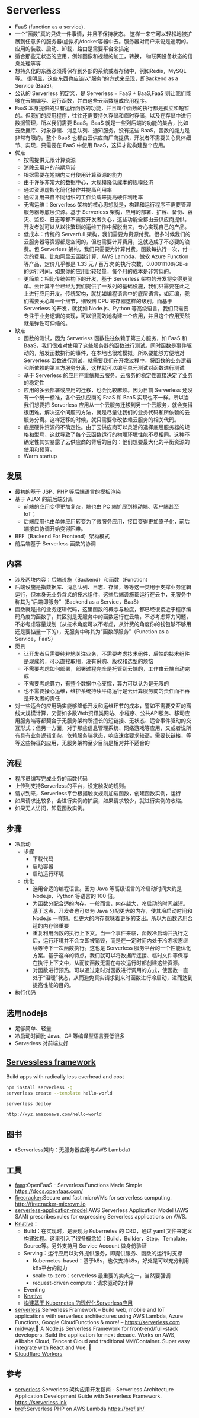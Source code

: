 # Serverless

* FaaS (function as a service).
* 一个“函数”真的只做一件事情，并且不保持状态。 这样一来它可以轻松地被扩展到任意多的服务器/虚拟机/docker容器中去。服务器对用户来说是透明的。应用的装载、启动、卸载，路由是需要平台来搞定
* 适合那些无状态的应用，例如图像和视频的加工，转换， 物联网设备状态的信息处理等等
* 想持久化的东西必须得保存到外部的系统或者存储中，例如Redis，MySQL等。 很明显，这些东西也应该以“服务”的方式来呈现，即Backend as a Service (BaaS)。
* 公认的 Serverless 的定义，是 Serverless = FaaS + BaaS,FaaS 则让我们能够在云端编写、运行函数，并由这些云函数组成应用程序。
* FaaS 本身提供的只有运行函数的功能，并且每个函数的执行都是孤立和短暂的。但我们的应用程序，往往还需要持久存储和临时存储，以及在存储中进行数据管理，所以我们需要 BaaS。BaaS 就是一些列后端的功能的集合，比如云数据库、对象存储、消息队列、通知服务。没有这些 BaaS，函数的能力是非常有限的。整个 BaaS 也都由云供应商厂商提供，开发者不需要关心具体细节、实现，只需要在 FaaS 中使用 BaaS，这样才能构建整个应用。
* 优点
  - 按需提供无限计算资源
  - 消除云用户的前期承诺
  - 根据需要在短期内支付使用计算资源的能力
  - 由于许多非常大的数据中心，大规模降低成本的规模经济
  - 通过资源虚拟化简化操作并提高利用率
  - 通过复用来自不同组织的工作负载来提高硬件利用率
  - 无需运维：Serverless 架构的核心思想就是，构建和运行程序不需要管理服务器等底层资源。基于 Serverless 架构，应用的部署、扩容、备份、容灾、监控、日志等都不需要开发者关心，这些功能全都由云供应商提供。开发者就可以从以往繁琐的运维工作中解脱出来，专心实现自己的产品。
  - 低成本：传统的 Serverfull 架构，我们需要为资源付费。很多时候我们的云服务器等资源都是空闲的，但也需要计算费用，这就造成了不必要的浪费。但 Serverless 架构，我们只需要为计算付费。函数每执行一次，付一次的费用。比如阿里云函数计算、AWS Lambda、微软 Azure Function 等产品，定价几乎都是 1.33 元 / 百万次 的执行次数，0.00011108/GB-s 的运行时间，如果你的应用比较轻量，每个月的成本是非常低的。
  - 更简单：相比传统架构下的开发，基于 Serverless 架构的开发将变得更简单。云计算平台已经为我们提供了一系列的基础设施，我们只需要在此之上进行应用开发。传统架构，就犹如编程语言中的底层语言，如汇编，我们需要关心每一个细节，细致到 CPU 寄存器这样的级别。而基于 Serverless 的开发，就犹如 Node.js、Python 等高级语言，我们只需要专注于业务逻辑的实现，可以很高效地构建一个应用，并且这个应用天然就是弹性可伸缩的。
* 缺点
  - 函数的测试，因为 Serverless 函数往往依赖于第三方服务，如 FaaS 和 BaaS，我们很难对使用了这些服务器的函数进行测试。同时函数是事件驱动的，触发函数执行的事件，在本地也很难模拟。所以要能够方便地对 Serverless 函数进行测试，就需要我们在开发过程中，将函数的业务逻辑和所依赖的第三方服务分离，这样就可以编写单元测试对函数进行测试
  - 基于 Serverless 的应用严重依赖云服务。云服务的稳定性直接决定了业务的稳定性
  - 应用的多云部署或应用的迁移，也会比较麻烦。因为目前 Serverless 还没有一个统一标准，各个云供应商的 FaaS 和 BaaS 实现也不一样。所以当我们想要把 Serverless 应用从一个云服务迁移到另一个云服务，就会变得很困难。解决这个问题的方法，就是尽量让我们的业务代码和所依赖的云服务分离。这样迁移的时候，就只需要修改依赖云服务的相关代码。
  - 底层硬件资源的不确定性。由于云供应商可以灵活的选择底层服务器的规格和型号，这就导致了每个云函数运行的物理环境性能不尽相同。这种不确定性其实暴露了云供应商的背后的目的：他们想要最大化的平衡资源的使用和预算。
  - Warm startup

## 发展

* 最初的基于 JSP、PHP 等后端语言的模板渲染
* 基于 AJAX 的前后端分离
  - 前端的应用变得更加复杂，端也由 PC 端扩展到移动端、客户端甚至 IoT；
  - 后端应用也由单体应用转变为了微服务应用，接口变得更加原子化，前后端接口协调开始变得困难。
* BFF（Backend For Frontend）架构模式
* 前后端基于 Serverless 函数的协调

## 内容

* 涉及两块内容：后端设施（Backend）和函数（Function）
* 后端设施是指数据库、消息队列、日志、存储，等等这一类用于支撑业务逻辑运行，但本身无业务含义的技术组件，这些后端设施都运行在云中，无服务中称其为“后端即服务”（Backend as a Service，BaaS）
* 函数就是指的业务逻辑代码，这里函数的概念与粒度，都已经很接近于程序编码角度的函数了，其区别是无服务中的函数运行在云端，不必考虑算力问题，不必考虑容量规划（从技术角度可以不考虑，从计费的角度你的钱包够不够用还是要掂量一下的），无服务中称其为“函数即服务”（Function as a Service，FaaS）
* 愿景
  - 让开发者只需要纯粹地关注业务，不需要考虑技术组件，后端的技术组件是现成的，可以直接取用，没有采购、版权和选型的烦恼
  - 不需要考虑如何部署，部署过程完全是托管到云端的，工作由云端自动完成
  - 不需要考虑算力，有整个数据中心支撑，算力可以认为是无限的
  - 也不需要操心运维，维护系统持续平稳运行是云计算服务商的责任而不再是开发者的责任
* 对一些适合的应用确实能够降低开发和运维环节的成本，譬如不需要交互的离线大规模计算，又譬如多数Web资讯类网站、小程序、公共API服务、移动应用服务端等都契合于无服务架构所擅长的短链接、无状态、适合事件驱动的交互形式；但另一方面，对于那些信息管理系统、网络游戏等应用，又或者说所有具有业务逻辑复杂，依赖服务端状态，响应速度要求较高，需要长链接，等等这些特征的应用，无服务架构至少目前是相对并不适合的

## 流程

* 程序员编写完成业务的函数代码
* 上传到支持Serverless的平台，设定触发的规则。
* 请求到来，Serverless平台根据触发规则加载函数，创建函数实例，运行
* 如果请求比较多，会进行实例的扩展，如果请求较少，就进行实例的收缩。
* 如果无人访问，卸载函数实例。

## 步骤

* 冷启动
  - 步骤
    + 下载代码
    + 启动容器
    + 启动运行环境
  - 优化
    - 选用合适的编程语言。因为 Java 等高级语言的冷启动时间大约是 Node.js、Python 等语言的 100 倍。
    - 为函数分配合适的内存。一般而言，内存越大，冷启动的时间越短。基于这点，开发者也可以为 Java 分配更大的内存，使其冷启动时间和 Node.js 一样短。但更大的内存意味着更多的支出。所以为函数选用合适的内存很重要
    - 重复利用函数的执行上下文。当一个事件来临，函数冷启动并执行之后，运行环境并不会立即被销毁，而是在一定时间内处于冷冻状态继续等待下一次函数执行。这也是 Serverless 服务平台的一个性能优化方案。基于这样的特点，我们就可以将数据库连接、临时文件等保存在执行上下文中，从而使函数无需在每次运行时都创建这些资源。
    - 对函数进行预热。可以通过定时对函数进行调用的方式，使函数一直处于“温暖”状态，从而避免真实请求到来时函数进行冷启动，进而达到提高性能的目的。
* 执行代码

## 选用nodejs

* 足够简单、轻量
* 冷启动时间比 Java、C# 等编译型语言要低很多
* Serverless 对前端友好

## [Servessless framework](https://serverless.com)

Build apps with radically less overhead and cost

```sh
npm install serverless -g
serverless create --template hello-world

serverless deploy

http://xyz.amazonaws.com/hello-world
```

## 图书

* 《Serverless架构：无服务器应用与AWS Lambda》

## 工具

* [faas](https://github.com/openfaas/faas):OpenFaaS - Serverless Functions Made Simple <https://docs.openfaas.com/>
* [firecracker](https://github.com/firecracker-microvm/firecracker):Secure and fast microVMs for serverless computing. <http://firecracker-microvm.io>
* [serverless-application-model](https://github.com/awslabs/serverless-application-model):AWS Serverless Application Model (AWS SAM) prescribes rules for expressing Serverless applications on AWS.
* [Knative](https://knative.dev/)：
  - Build：在实现时，是表现为 Kubernetes 的 CRD，通过 yaml 文件来定义构建过程。这里引入了很多概念如：Build，Builder，Step，Template，Source等。另外支持用 Service Account 做身份验证
  - Serving：运行应用以对外提供服务，即提供服务、函数的运行时支撑
    + Kubernetes-based：基于k8s，也仅支持k8s，好处是可以充分利用k8s平台的能力
    + scale-to-zero：serverless 最重要的卖点之一，当然要强调
    + request-driven compute：请求驱动的计算
  - Eventing
  - [Knative](https://www.ibm.com/developerworks/cn/opensource/os-knative-what-is-it-why-you-should-care/index.html)
  - [构建基于 Kubernetes 的现代化Serverless应用](https://www.servicemesher.com/getting-started-with-knative/knative-overview.html)
* [serverless](https://github.com/serverless/serverless):Serverless Framework – Build web, mobile and IoT applications with serverless architectures using AWS Lambda, Azure Functions, Google CloudFunctions & more! – <https://serverless.com>
* [midway](https://github.com/midwayjs/midway):🍔 A Node.js Serverless Framework for front-end/full-stack developers. Build the application for next decade. Works on AWS, Alibaba Cloud, Tencent Cloud and traditional VM/Container. Super easy integrate with React and Vue. 🌈
* [Cloudflare Workers](https://workers.cloudflare.com/)

## 参考

* [serverless](https://github.com/phodal/serverless/):Serverless 架构应用开发指南 - Serverless Architecture Application Development Guide with Serverless Framework. <https://serverless.ink>
* [bref](https://github.com/mnapoli/bref):Serverless PHP on AWS Lambda <https://bref.sh/>
